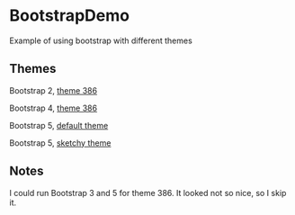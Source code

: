 # BootstrapDemo
Example of using bootstrap with different themes

## Themes

Bootstrap 2, [theme 386](https://aspergarus.github.io/BootstrapDemo/bootstrap_demo_2_386/index.html)

Bootstrap 4, [theme 386](https://aspergarus.github.io/BootstrapDemo/bootstrap_demo_4_386/index.html)

Bootstrap 5, [default theme](https://aspergarus.github.io/BootstrapDemo/bootstrap_demo_5_custom/index.html)

Bootstrap 5, [sketchy theme](https://aspergarus.github.io/BootstrapDemo/bootstrap_demo_5_sketchy/index.html)

## Notes

I could run Bootstrap 3 and 5 for theme 386. It looked not so nice, so I skip it.
